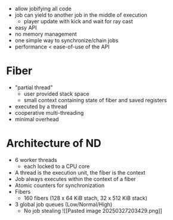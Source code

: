 - allow jobifying all code
- job can yield to another job in the middle of execution
	- player update with kick and wait for ray cast
- easy API
- no memory management
- one simple way to synchronize/chain jobs
- performance < ease-of-use of the API

# Fiber
- "partial thread"
	- user provided stack space
	- small context containing state of fiber and saved registers
- executed by a thread
- cooperative multi-threading
- minimal overhead

# Architecture of ND
- 6 worker threads
	- each locked to a CPU core
- A thread is the execution unit, the fiber is the context
- Job always executes within the context of a fiber
- Atomic counters for synchronization
- Fibers
	- 160 fibers (128 x 64 KiB stach, 32 x 512 KiB stack)
- 3 global job queues (Low/Normal/High)
	- No job stealing
![[Pasted image 20250327203429.png]]